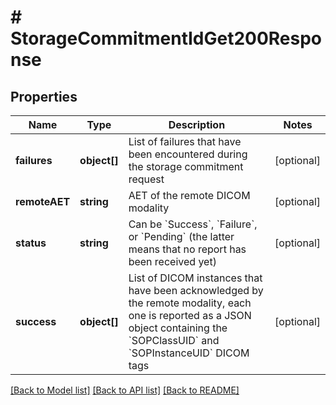 # # StorageCommitmentIdGet200Response

## Properties

Name | Type | Description | Notes
------------ | ------------- | ------------- | -------------
**failures** | **object[]** | List of failures that have been encountered during the storage commitment request | [optional]
**remoteAET** | **string** | AET of the remote DICOM modality | [optional]
**status** | **string** | Can be &#x60;Success&#x60;, &#x60;Failure&#x60;, or &#x60;Pending&#x60; (the latter means that no report has been received yet) | [optional]
**success** | **object[]** | List of DICOM instances that have been acknowledged by the remote modality, each one is reported as a JSON object containing the &#x60;SOPClassUID&#x60; and &#x60;SOPInstanceUID&#x60; DICOM tags | [optional]

[[Back to Model list]](../../README.md#models) [[Back to API list]](../../README.md#endpoints) [[Back to README]](../../README.md)
